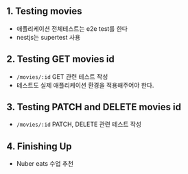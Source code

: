 ## 1. Testing movies
* 애플리케이션 전체테스트는 e2e test를 한다
* nestjs는 supertest 사용

## 2. Testing GET movies id
* `/movies/:id` GET 관련 테스트 작성
* 테스트도 실제 애플리케이션 환경을 적용해주어야 한다.

## 3. Testing PATCH and DELETE movies id
* `/movies/:id` PATCH, DELETE 관련 테스트 작성

## 4. Finishing Up
* Nuber eats 수업 추천
